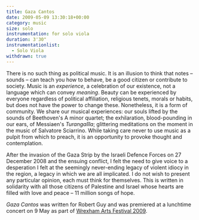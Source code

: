 ```yaml
---
title: Gaza Cantos
date: 2009-05-09 13:30:18+00:00
category: music
size: solo
instrumentation: for solo viola
duration: 3'30"
instrumentationlist:
  - Solo Viola
withdrawn: true
---
```


There is no such thing as political music. It is an illusion to think that notes – sounds – can teach you how to behave, be a good citizen or contribute to society. Music is an _experience_, a celebration of our existence, not a language which can convey _meaning_. Beauty can be experienced by everyone regardless of political affiliation, religious tenets, morals or habits, but does not have the power to change these. Nonetheless, it is a form of community. We share our musical experiences: our souls lifted by the sounds of Beethoven's A minor quartet; the exhilaration, blood-pounding in our ears, of Messiaen's _Turangalîla_; glittering meditations on the moment in the music of Salvatore Sciarrino. While taking care never to use music as a pulpit from which to preach, it is an opportunity to provoke thought and contemplation.

After the invasion of the Gaza Strip by the Israeli Defence Forces on 27 December 2008 and the ensuing conflict, I felt the need to give voice to a desperation I felt at the seemingly never-ending legacy of violent idiocy in the region, a legacy in which we are all implicated. I do not wish to present any particular opinion, each must think for themselves. This is written in solidarity with all those citizens of Palestine and Israel whose hearts are filled with love and peace – 11 million songs of hope.

_Gaza Cantos_ was written for Robert Guy and was premiered at a lunchtime concert on 9 May as part of [Wrexham Arts Festival 2009](http://www.wrexham.gov.uk/english/leisure_tourism/publications/artsfestival.htm).
